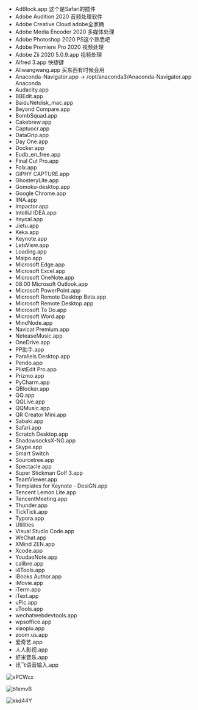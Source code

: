 - AdBlock.app 这个是Safari的插件
- Adobe Audition 2020 音频处理软件
- Adobe Creative Cloud adobe全家桶
- Adobe Media Encoder 2020 多媒体处理
- Adobe Photoshop 2020 PS这个熟悉吧
- Adobe Premiere Pro 2020 视频处理
- Adobe Zii 2020 5.0.9.app 视频处理
- Alfred 3.app 快捷键
- Aliwangwang.app 买东西有时候会用
- Anaconda-Navigator.app -> /opt/anaconda3/Anaconda-Navigator.app  Anaconda
- Audacity.app
- BBEdit.app
- BaiduNetdisk_mac.app
- Beyond Compare.app
- BombSquad.app
- Cakebrew.app
- Captuocr.app
- DataGrip.app
- Day One.app
- Docker.app
- Eudb_en_free.app
- Final Cut Pro.app
- Folx.app
- GIPHY CAPTURE.app
- GhosteryLite.app
- Gomoku-desktop.app
- Google Chrome.app
- IINA.app
- Impactor.app
- IntelliJ IDEA.app
- Itsycal.app
- Jietu.app
- Keka.app
- Keynote.app
- LetsView.app
- Loading.app
- Maipo.app
- Microsoft Edge.app
-  Microsoft Excel.app
- Microsoft OneNote.app
-  08:00 Microsoft Outlook.app
- Microsoft PowerPoint.app
- Microsoft Remote Desktop Beta.app
- Microsoft Remote Desktop.app
- Microsoft To Do.app
- Microsoft Word.app
- MindNode.app
- Navicat Premium.app
- NeteaseMusic.app
- OneDrive.app
- PP助手.app
- Parallels Desktop.app
- Pendo.app
- PlistEdit Pro.app
- Prizmo.app
- PyCharm.app
- QBlocker.app
- QQ.app
- QQLive.app
- QQMusic.app
- QR Creator Mini.app
- Sabaki.app
- Safari.app
- Scratch Desktop.app
- ShadowsocksX-NG.app
- Skype.app
- Smart Switch
- Sourcetree.app
- Spectacle.app
- Super Stickman Golf 3.app
- TeamViewer.app
- Templates for Keynote - DesiGN.app
- Tencent Lemon Lite.app
- TencentMeeting.app
- Thunder.app
- TickTick.app
- Typora.app
- Utilities
- Visual Studio Code.app
- WeChat.app
- XMind ZEN.app
- Xcode.app
- YoudaoNote.app
- calibre.app
- i4Tools.app
- iBooks Author.app
- iMovie.app
- iTerm.app
- iText.app
- uPic.app
- uTools.app
- wechatwebdevtools.app
- wpsoffice.app
- xiaopiu.app
- zoom.us.app
- 爱奇艺.app
- 人人影视.app
- 虾米音乐.app
- 讯飞语音输入.app

![xPCWcx](https://gitee.com/chasays/mdPic/raw/master/uPic/xPCWcx.png)

![b1smvB](https://gitee.com/chasays/mdPic/raw/master/uPic/b1smvB.png)

![kkd44Y](https://gitee.com/chasays/mdPic/raw/master/uPic/kkd44Y.png)